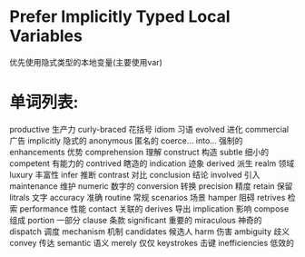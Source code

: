# Prefer Implicitly Typed Local Variables

优先使用隐式类型的本地变量(主要使用var)

# 单词列表:
productive 生产力
curly-braced 花括号
idiom 习语
evolved 进化
commercial 广告
implicitly 隐式的
anonymous 匿名的
coerce... into... 强制的
enhancements 优势
comprehension 理解
construct 构造
subtle 细小的
competent 有能力的
contrived 瞎造的
indication 迹象
derived 派生
realm 领域
luxury 丰富性
infer 推断
contrast 对比
conclusion 结论
involved 引入
maintenance 维护
numeric 数字的
conversion 转换
precision 精度
retain 保留
litrals 文字
accuracy 准确
routine 常规
scenarios 场景
hamper 阻碍
retrives 检索
performance 性能
contact 关联的
derives 导出
implication 影响
compose 组成
portion 一部分
clause 条款
significant 重要的
miraculous 神奇的
dispatch 调度
mechanism 机制
candidates 候选人
harm 伤害
ambiguity 歧义
convey 传达
semantic 语义
merely 仅仅
keystrokes 击键
inefficiencies 低效的